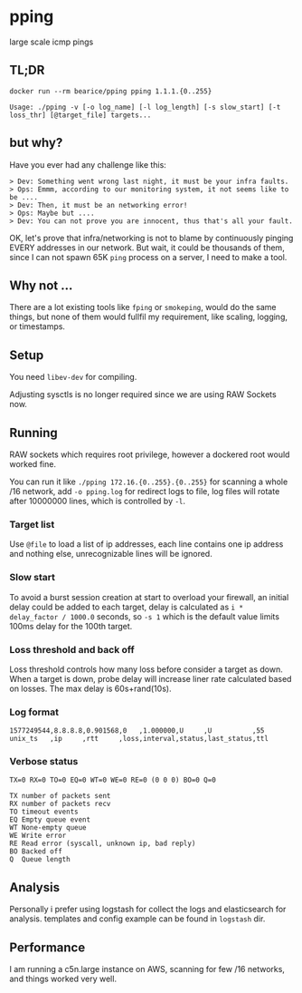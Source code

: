 # pping
large scale icmp pings

## TL;DR

```
docker run --rm bearice/pping pping 1.1.1.{0..255}

Usage: ./pping -v [-o log_name] [-l log_length] [-s slow_start] [-t loss_thr] [@target_file] targets...
```
## but why?

Have you ever had any challenge like this:
```
> Dev: Something went wrong last night, it must be your infra faults.
> Ops: Emmm, according to our monitoring system, it not seems like to be ....
> Dev: Then, it must be an networking error!
> Ops: Maybe but ....
> Dev: You can not prove you are innocent, thus that's all your fault.
```

OK, let's prove that infra/networking is not to blame by continuously pinging EVERY addresses in our network.
But wait, it could be thousands of them, since I can not spawn 65K `ping` process on a server, I need to make a tool.

## Why not ...

There are a lot existing tools like `fping` or `smokeping`, would do the same things, but none of them would fullfil my requirement, like scaling, logging, or timestamps.

## Setup

You need `libev-dev` for compiling. 

Adjusting sysctls is no longer required since we are using RAW Sockets now.

## Running

RAW sockets which requires root privilege, however a dockered root would worked fine.

You can run it like `./pping 172.16.{0..255}.{0..255}` for scanning a whole /16 network, add `-o pping.log` for redirect logs to file, log files will rotate after 10000000 lines, which is controlled by `-l`.

### Target list

Use `@file` to load a list of ip addresses, each line contains one ip address and nothing else, unrecognizable lines will be ignored.

### Slow start

To avoid a burst session creation at start to overload your firewall, an initial delay could be added to each target, delay is calculated as `i * delay_factor / 1000.0` seconds, so `-s 1` which is the default value limits 100ms delay for the 100th target.

### Loss threshold and back off

Loss threshold controls how many loss before consider a target as down. When a target is down, probe delay will increase liner rate calculated based on losses. The max delay is 60s+rand(10s).

### Log format

```
1577249544,8.8.8.8,0.901568,0   ,1.000000,U     ,U          ,55
unix_ts   ,ip     ,rtt     ,loss,interval,status,last_status,ttl
```


### Verbose status

```
TX=0 RX=0 TO=0 EQ=0 WT=0 WE=0 RE=0 (0 0 0) BO=0 Q=0

TX number of packets sent
RX number of packets recv
TO timeout events 
EQ Empty queue event
WT None-empty queue
WE Write error
RE Read error (syscall, unknown ip, bad reply)
BO Backed off
Q  Queue length
```

## Analysis

Personally i prefer using logstash for collect the logs and elasticsearch for analysis. templates and config example can be found in `logstash` dir.

## Performance

I am running a c5n.large instance on AWS, scanning for few /16 networks, and things worked very well.
